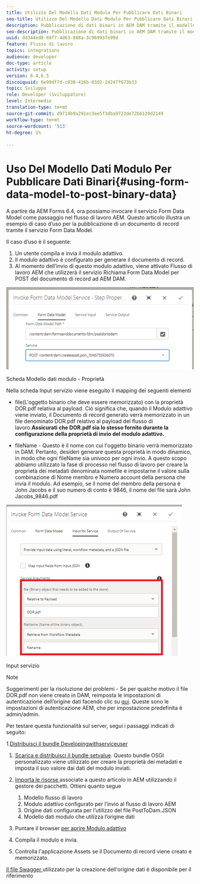 ```yaml
---
title: Utilizzo Del Modello Dati Modulo Per Pubblicare Dati Binari
seo-title: Utilizzo Del Modello Dati Modulo Per Pubblicare Dati Binari
description: Pubblicazione di dati binari in AEM DAM tramite il modello dati modulo
seo-description: Pubblicazione di dati binari in AEM DAM tramite il modello dati modulo
uuid: dd344ed8-69f7-4d63-888a-3c96993fe99d
feature: Flusso di lavoro
topics: integrations
audience: developer
doc-type: article
activity: setup
version: 6.4,6.5
discoiquuid: 6e99df7d-c030-416b-83d2-24247f673b33
topic: Sviluppo
role: Developer (Sviluppatore)
level: Intermedio
translation-type: tm+mt
source-git-commit: d9714b9a291ec3ee5f3dba9723de72bb120d2149
workflow-type: tm+mt
source-wordcount: '513'
ht-degree: 1%

---
```



# Uso Del Modello Dati Modulo Per Pubblicare Dati Binari{#using-form-data-model-to-post-binary-data}

A partire da AEM Forms 6.4, ora possiamo invocare il servizio Form Data Model come passaggio nel flusso di lavoro AEM. Questo articolo illustra un esempio di caso d’uso per la pubblicazione di un documento di record tramite il servizio Form Data Model.

Il caso d’uso è il seguente:

1. Un utente compila e invia il modulo adattivo.
1. Il modulo adattivo è configurato per generare il documento di record.
1. Al momento dell’invio di questo modulo adattivo, viene attivato Flusso di lavoro AEM che utilizzerà il servizio Richiama Form Data Model per POST del documento di record ad AEM DAM.

![posttodam](assets/posttodamshot1.png)

Scheda Modello dati modulo - Proprietà

Nella scheda Input servizio viene eseguito il mapping dei seguenti elementi

* file(L&#39;oggetto binario che deve essere memorizzato) con la proprietà DOR.pdf relativa al payload. Ciò significa che, quando il Modulo adattivo viene inviato, il Documento di record generato verrà memorizzato in un file denominato DOR.pdf relativo al payload del flusso di lavoro.**Assicurati che DOR.pdf sia lo stesso fornito durante la configurazione della proprietà di invio del modulo adattivo.**

* fileName - Questo è il nome con cui l&#39;oggetto binario verrà memorizzato in DAM. Pertanto, desideri generare questa proprietà in modo dinamico, in modo che ogni fileName sia univoco per ogni invio. A questo scopo abbiamo utilizzato la fase di processo nel flusso di lavoro per creare la proprietà dei metadati denominata nomefile e impostarne il valore sulla combinazione di Nome membro e Numero account della persona che invia il modulo. Ad esempio, se il nome del membro della persona è John Jacobs e il suo numero di conto è 9846, il nome del file sarà John Jacobs_9846.pdf

![fdmserviceinput](assets/fdminputservice.png)

Input servizio

>[!NOTE]
>
>Suggerimenti per la risoluzione dei problemi - Se per qualche motivo il file DOR.pdf non viene creato in DAM, reimposta le impostazioni di autenticazione dell’origine dati facendo clic su [qui](http://localhost:4502/mnt/overlay/fd/fdm/gui/components/admin/fdmcloudservice/properties.html?item=%2Fconf%2Fglobal%2Fsettings%2Fcloudconfigs%2Ffdm%2Fpostdortodam). Queste sono le impostazioni di autenticazione AEM, che per impostazione predefinita è admin/admin.

Per testare questa funzionalità sul server, segui i passaggi indicati di seguito:

1.[Distribuisci il bundle Developingwithserviceuser](/help/forms/assets/common-osgi-bundles/DevelopingWithServiceUser.jar)

1. [Scarica e distribuisci il bundle setvalue](/help/forms/assets/common-osgi-bundles/SetValueApp.core-1.0-SNAPSHOT.jar). Questo bundle OSGI personalizzato viene utilizzato per creare la proprietà dei metadati e imposta il suo valore dai dati del modulo inviati.

1. [Importa le risorse ](assets/postdortodam.zip) associate a questo articolo in AEM utilizzando il gestore dei pacchetti. Ottieni quanto segue

   1. Modello flusso di lavoro
   1. Modulo adattivo configurato per l’invio al flusso di lavoro AEM
   1. Origine dati configurata per l’utilizzo del file PostToDam.JSON
   1. Modello dati modulo che utilizza l’origine dati

1. Puntare il browser [per aprire Modulo adattivo](http://localhost:4502/content/dam/formsanddocuments/helpx/timeoffrequestform/jcr:content?wcmmode=disabled)
1. Compila il modulo e invia.
1. Controlla l&#39;applicazione Assets se il Documento di record viene creato e memorizzato.


[Il file Swagger ](http://localhost:4502/conf/global/settings/cloudconfigs/fdm/postdortodam/jcr:content/swaggerFile) utilizzato per la creazione dell&#39;origine dati è disponibile per il riferimento
